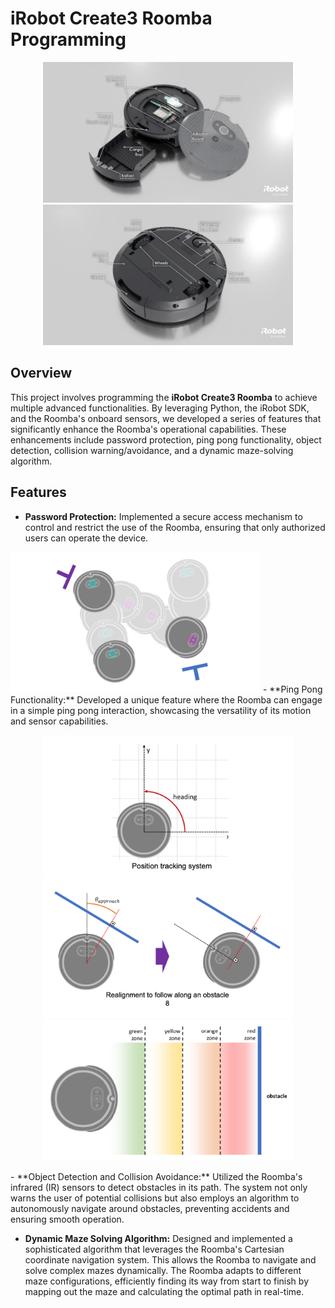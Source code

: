 # iRobot Create3 Roomba Programming

<p align="center">
  <img src="images/irobot_physical1.png" alt="iRobot Hardware 1" width="400"/>
  <img src="images/irobot_physical2.png" alt="iRobot Hardware 2" width="400"/>
</p>

## Overview

This project involves programming the **iRobot Create3 Roomba** to achieve multiple advanced functionalities. By leveraging Python, the iRobot SDK, and the Roomba's onboard sensors, we developed a series of features that significantly enhance the Roomba's operational capabilities. These enhancements include password protection, ping pong functionality, object detection, collision warning/avoidance, and a dynamic maze-solving algorithm.

## Features

- **Password Protection:** Implemented a secure access mechanism to control and restrict the use of the Roomba, ensuring that only authorized users can operate the device.


<img src="images/irobot_pingpong.png" alt="iRobot Hardware 1" width="400"/>
- **Ping Pong Functionality:** Developed a unique feature where the Roomba can engage in a simple ping pong interaction, showcasing the versatility of its motion and sensor capabilities.

<p align="center">
  <img src="images/irobot_positioning.png" alt="iRobot Hardware 1" width="400"/>
  <img src="images/irobot_reflection.png" alt="iRobot Hardware 2" width="400"/>
  <img src="images/irobot_barrier_detection.png" alt="iRobot Hardware 2" width="400"/>
</p>
- **Object Detection and Collision Avoidance:** Utilized the Roomba's infrared (IR) sensors to detect obstacles in its path. The system not only warns the user of potential collisions but also employs an algorithm to autonomously navigate around obstacles, preventing accidents and ensuring smooth operation.



- **Dynamic Maze Solving Algorithm:** Designed and implemented a sophisticated algorithm that leverages the Roomba's Cartesian coordinate navigation system. This allows the Roomba to navigate and solve complex mazes dynamically. The Roomba adapts to different maze configurations, efficiently finding its way from start to finish by mapping out the maze and calculating the optimal path in real-time.


